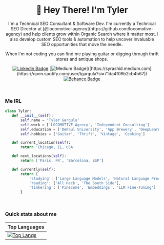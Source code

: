 <h1 align="center">👋 Hey There! I'm Tyler</h1>

<p align="center">
I'm a Technical SEO Consultant & Software Dev. I'm currently a Technical SEO Director at [@locomotive-agency](https://github.com/locomotive-agency) and help clients grow within Organic Search where it matter most. I also develop custom SEO tools & automation to help uncover invaluable SEO opportunities that move the needle. 
</p>
<p align="center"> 
When I'm not coding you can find me playing guitar or digging through thrift stores and antique shops. 
</p>

<div align="center">
  
  [![Linkedin Badge](https://img.shields.io/badge/-tylergargula-blue?style=flat-square&logo=Linkedin&logoColor=white&link=https://www.linkedin.com/in/tylergargula/)](https://www.linkedin.com/in/tylergargula/)
  [![Medium Badge](https://img.shields.io/badge/-@tgargula-03a57a?style=flat-square&label&logo=Spotify&link=[https://medium.com/@syrashid/](https://open.spotify.com/user/tgargula?si=71da4f09b2cb4b67))]([https://syrashid.medium.com](https://open.spotify.com/user/tgargula?si=71da4f09b2cb4b67))
  [![Behance Badge](https://img.shields.io/badge/-tylergargula.dev-white?style=flat-square&label&logo=Website&logoColor=white&link=https://tylergargula.dev)](https://tylergargula.dev)
</div>
<br>

<h3>Me IRL</h3>

 ```python
class Tyler:
    def __init__(self):
        self.name = 'Tyler Gargula'
        self.work = ['LOCOMOTIVE Agency', 'Independent Consulting']
        self.education = ['DePaul University', 'App Brewery', 'DeepLearning.AI']
        self.hobbies = ['Guitar', 'Thrift', 'Vintage', 'Cooking']

    def current_location(self):
        return 'Chicago, IL, USA'

    def next_locations(self):
        return ['Paris, FR', 'Barcelona, ESP']

    def currently(self):
        return {
            'studying': ['Large Language Models', 'Natural Language Processing', 'Vector Databses'],
            'reading': ['All Hack', 'The South Side'],
            'tinkering': ['Pinecone', 'Embeddings', 'LLM Fine-Tuning']
        }
 ```
 

<br>

### Quick stats about me
| Top Languages |
| --- |
| [![Top Langs](https://github-readme-stats.vercel.app/api/top-langs/?username=tylergargula&layout=compact&theme=onedark)](https://github.com/tylergargula/github-readme-stats)|


